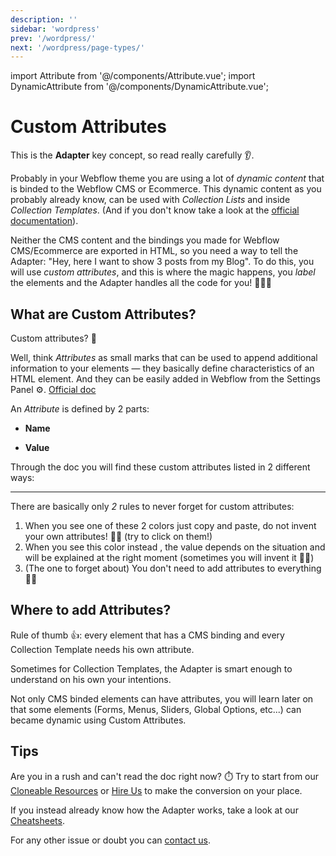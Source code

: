 ```yaml
---
description: ''
sidebar: 'wordpress'
prev: '/wordpress/'
next: '/wordpress/page-types/'
---
```

import Attribute from '@/components/Attribute.vue';
import DynamicAttribute from '@/components/DynamicAttribute.vue';

# Custom Attributes

This is the **Adapter** key concept, so read really carefully 👂.

Probably in your Webflow theme you are using a lot of *dynamic content* that is binded to the Webflow CMS or Ecommerce. This dynamic content as you probably already know, can be used with *Collection Lists* and inside *Collection Templates*. (And if you don't know take a look at the [official documentation](https://university.webflow.com/article/intro-to-dynamic-content)).

Neither the CMS content and the bindings you made for Webflow CMS/Ecommerce are exported in HTML, so you need a way to tell the Adapter: "Hey, here I want to show 3 posts from my Blog". To do this, you will use *custom attributes*, and this is where the magic happens, you *label* the elements and the Adapter handles all the code for you! 💃💃💃


## What are Custom Attributes?

Custom attributes? 🤔

Well, think *Attributes* as small marks that can be used to append additional information to your elements — they basically define characteristics of an HTML element. And they can be easily added in Webflow from the Settings Panel ⚙️. 
[Official doc](https://university.webflow.com/article/how-to-add-custom-attributes-to-an-element-in-webflow)

An *Attribute* is defined by 2 parts:

* **Name**

* **Value**

Through the doc you will find these custom attributes listed in 2 different ways:

<Attribute name="name" value="value" />

---


<DynamicAttribute name="name" value="dynamic-value" />


There are basically only *2* rules to never forget for custom attributes:

1. When you see one of these 2 colors <code></code> <code class="value"></code>just copy and paste, do not invent your own attributes! 🙅‍♂️ (try to click on them!)
2. When you see this color instead <code class="dynamic-value"></code>, the value depends on the situation and will be explained at the right moment (sometimes you will invent it 🤷‍♂️)
3. (The one to forget about) You don't need to add attributes to everything 🤦‍♂

## Where to add Attributes?

Rule of thumb 👍: every element that has a CMS binding and every Collection Template needs his own attribute.

Sometimes for Collection Templates, the Adapter is smart enough to understand on his own your intentions.

Not only CMS binded elements can have attributes, you will learn later on that some elements (Forms, Menus, Sliders, Global Options, etc...) can became dynamic using Custom Attributes.


## Tips

Are you in a rush and can't read the doc right now? ⏱️ Try to start from our [Cloneable Resources](https://www.udesly.com/adapter-cloneable-resources/) or [Hire Us](https://www.udesly.com/custom-services/) to make the conversion on your place. 

If you instead already know how the Adapter works, take a look at our [Cheatsheets](https://cheatsheets.udesly.com/).

For any other issue or doubt you can [contact us](https://www.udesly.com/help-center/).


